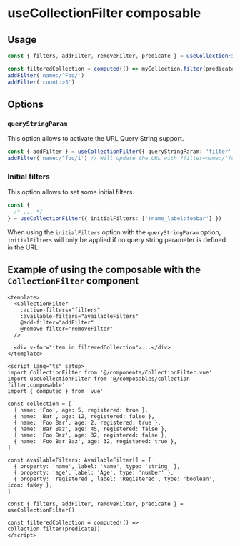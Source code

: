 # useCollectionFilter composable

## Usage

```typescript
const { filters, addFilter, removeFilter, predicate } = useCollectionFilter(options)

const filteredCollection = computed(() => myCollection.filter(predicate))
addFilter('name:/^Foo/')
addFilter('count:>3')
```

## Options

### `queryStringParam`

This option allows to activate the URL Query String support.

```typescript
const { addFilter } = useCollectionFilter({ queryStringParam: 'filter' })
addFilter('name:/^foo/i') // Will update the URL with ?filter=name:/^foo/i
```

### Initial filters

This option allows to set some initial filters.

```typescript
const {
  /* ... */
} = useCollectionFilter({ initialFilters: ['!name_label:foobar'] })
```

When using the `initialFilters` option with the `queryStringParam` option,
`initialFilters` will only be applied if no query string parameter is defined in the URL.

## Example of using the composable with the `CollectionFilter` component

```vue
<template>
  <CollectionFilter
    :active-filters="filters"
    :available-filters="availableFilters"
    @add-filter="addFilter"
    @remove-filter="removeFilter"
  />

  <div v-for="item in filteredCollection">...</div>
</template>

<script lang="ts" setup>
import CollectionFilter from '@/components/CollectionFilter.vue'
import useCollectionFilter from '@/composables/collection-filter.composable'
import { computed } from 'vue'

const collection = [
  { name: 'Foo', age: 5, registered: true },
  { name: 'Bar', age: 12, registered: false },
  { name: 'Foo Bar', age: 2, registered: true },
  { name: 'Bar Baz', age: 45, registered: false },
  { name: 'Foo Baz', age: 32, registered: false },
  { name: 'Foo Bar Baz', age: 32, registered: true },
]

const availableFilters: AvailableFilter[] = [
  { property: 'name', label: 'Name', type: 'string' },
  { property: 'age', label: 'Age', type: 'number' },
  { property: 'registered', label: 'Registered', type: 'boolean', icon: faKey },
]

const { filters, addFilter, removeFilter, predicate } = useCollectionFilter()

const filteredCollection = computed(() => collection.filter(predicate))
</script>
```
